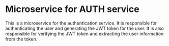 # Microservice for AUTH service

This is a microservice for the authentication service. It is responsible for authenticating the user and generating the
JWT token for the user. It is also responsible for verifying the JWT token and extracting the user information from the
token.

